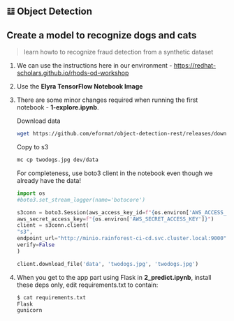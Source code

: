 ## 𝌭️ Object Detection
## Create a model to recognize dogs and cats 
> learn howto to recognize fraud detection from a synthetic dataset

1. We can use the instructions here in our environment - https://redhat-scholars.github.io/rhods-od-workshop
2. Use the **Elyra TensorFlow Notebook Image**
3. There are some minor changes required when running the first notebook - **1-explore.ipynb**.

   Download data

   ```bash
   wget https://github.com/eformat/object-detection-rest/releases/download/0.0.1/twodogs.jpg
   ```

   Copy to s3

   ```bash
   mc cp twodogs.jpg dev/data
   ```

   For completeness, use boto3 client in the notebook even though we already have the data!

   ```python
   import os
   #boto3.set_stream_logger(name='botocore')
   
   s3conn = boto3.Session(aws_access_key_id=f"{os.environ['AWS_ACCESS_KEY_ID']}",
   aws_secret_access_key=f"{os.environ['AWS_SECRET_ACCESS_KEY']}")
   client = s3conn.client(
   "s3",
   endpoint_url="http://minio.rainforest-ci-cd.svc.cluster.local:9000",
   verify=False
   )
   
   client.download_file('data', 'twodogs.jpg', 'twodogs.jpg')
   ```

4. When you get to the app part using Flask in **2_predict.ipynb**, install these deps only, edit requirements.txt to contain:

   ```bash
   $ cat requirements.txt 
   Flask
   gunicorn
   ```
